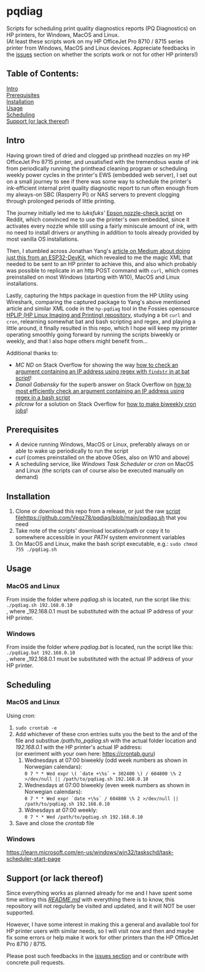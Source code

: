 # pqdiag
Scripts for scheduling print quality diagnostics reports (PQ Diagnostics) on HP printers, for Windows, MacOS and Linux.<BR>
(At least these scripts work on my HP OfficeJet Pro 8710 / 8715 series printer from Windows, MacOS and Linux devices. Appreciate feedbacks in the [issues](https://github.com/Vegz78/pqdiag/issues) section on whether the scripts work or not for other HP printers!)

## Table of Contents:
[Intro](https://github.com/Vegz78/pqdiag#intro)<BR>
[Prerequisites](https://github.com/Vegz78/pqdiag#prerequisites)<BR>
[Installation](https://github.com/Vegz78/pqdiag#installation)<BR>
[Usage](https://github.com/Vegz78/pqdiag#usage)<BR>
[Scheduling](https://github.com/Vegz78/pqdiag#scheduling)<BR>
[Support (or lack thereof)](https://github.com/Vegz78/pqdiag#support-or-lack-thereof)

## Intro
Having grown tired of dried and clogged up printhead nozzles on my HP OfficeJet Pro 8715 printer, and unsatisfied with the tremendous waste of ink from periodically running the printhead cleaning program or scheduling weekly power cycles in the printer's EWS (embedded web server), I set out on a small journey to see if there was some way to schedule the printer's ink-efficient internal print quality diagnostic report to run often enough from my always-on SBC (Rasperry Pi) or NAS servers to prevent clogging through prolonged periods of little printing.

The journey initially led me to _luksfuks'_ [Epson nozzle-check script](https://www.reddit.com/r/Epson/comments/160yq1g/comment/jxr6572/?utm_source=share&utm_medium=web3x&utm_name=web3xcss&utm_term=1&utm_content=share_button) on Reddit, which convinced me to use the printer's own embedded, since it activates every nozzle while still using a fairly miniscule amount of ink, with no need to install drivers or anything in addition to tools already provided by most vanilla OS installations.

Then, I stumbled across Jonathan Yang's [article on Medium about doing just this from an ESP32-DevKit](https://medium.com/@ttrolololll/printer-pulse-check-to-prevent-dry-ink-with-esp32-devkit-338874d21445), which revealed to me the magic XML that needed to be sent to an HP printer to achieve this, and also which probably was possible to replicate in an http POST command with ```curl```, which comes preinstalled on most Windows (starting with W10), MacOS and Linux installations.

Lastly, capturing the https package in question from the HP Utility using Wireshark, comparing the captured package to Yang's above mentioned article and similar XML code in the ```hp-pqdiag``` tool in the Fossies opensource [HPLIP (HP Linux Imaging and Printing) repository](https://fossies.org/linux/hplip/base/maint.py), studying a bit ```curl``` and ```cron```, relearning somewhat bat and bash scripting and regex, and playing a little around, it finally resulted in this repo, which I hope will keep my printer operating smoothly going forward by running the scripts biweekly or weekly, and that I also hope others might benefit from...

Additional thanks to:
- _MC ND_ on Stack Overflow for showing the way [how to check an argument containing an IP address using regex with ```findstr``` in at bat script](https://stackoverflow.com/a/20301111/12802435)!
- _Danail Gabensky_ for the superb answer on Stack Overflow on [how to most efficiently check an argument containing an IP address using regex in a bash script](https://stackoverflow.com/a/36760050/12802435)
- _pilcrow_ for a solution on Stack Overflow for [how to make biweekly cron jobs](https://stackoverflow.com/a/19278657/12802435)!

## Prerequisites
- A device running Windows, MacOS or Linux, preferably always on or able to wake up periodically to run the script
- _curl_ (comes preinstalled on the above OSes, also on W10 and above)
- A scheduling service, like _Windows Task Scheduler_ or _cron_ on MacOS and Linux (the scripts can of course also be executed manually on demand)

## Installation
1. Clone or download this repo from a release, or just the raw [script file]()https://github.com/Vegz78/pqdiag/blob/main/pqdiag.sh that you need
2. Take note of the scripts' download location/path or copy it to somewhere accessible in your _PATH_ system environment variables
3. On MacOS and Linux, make the bash script executable, e.g.: ```sudo chmod 755 ./pqdiag.sh```

## Usage
### MacOS and Linux
From inside the folder where _pqdiag.sh_ is located, run the script like this:<BR>
```./pqdiag.sh 192.168.0.10```<BR>, where _192.168.0.1 must be substituted with the actual IP address of your HP printer.
### Windows
From inside the folder where _pqdiag.bat_ is located, run the script like this:<BR>
```./pqdiag.bat 192.168.0.10```<BR>, where _192.168.0.1 must be substituted with the actual IP address of your HP printer.

## Scheduling
### MacOS and Linux
Using _cron_:
1. ```sudo crontab -e```
2. Add whichever of these cron entries suits you the best to the and of the file and substitue _/path/to_pqdiag.sh_ with the actual folder location and _192.168.0.1_ with the HP printer's actual IP address:<BR>
   (or exeriment with your own here: https://crontab.guru)
    1. Wednesdays at 07:00 biweekly (odd week numbers as shown in Norwegian calendars):<BR>
       ```0 7 * * Wed expr \( `date +\%s` + 302400 \) / 604800 \% 2 >/dev/null || /path/to/pqdiag.sh 192.168.0.10```
    2. Wednesdays at 07:00 biweekly (even week numbers as shown in Norwegian calendars):<BR>
       ```0 7 * * Wed expr `date +\%s` / 604800 \% 2 >/dev/null || /path/to/pqdiag.sh 192.168.0.10```
    3. Wdnesdays at 07:00 weekly:<BR>
       ```0 7 * * Wed /path/to/pqdiag.sh 192.168.0.10```    
4. Save and close the _crontab_ file

### Windows
https://learn.microsoft.com/en-us/windows/win32/taskschd/task-scheduler-start-page

## Support (or lack thereof)
Since everything works as planned already for me and I have spent some time writing this [_README.md_](https://github.com/Vegz78/pqdiag/edit/main/README.md) with everything there is to know, this repository will not regularly be visited and updated, and it will NOT be user supported.

However, I have some interest in making this a general and available tool for HP printer users with similar needs, so I will visit now and then and maybe fix some errors or help make it work for other printers than the HP OfficeJet Pro 8710 / 8715.

Please post such feedbacks in the [issues section](https://learn.microsoft.com/en-us/windows/win32/taskschd/task-scheduler-start-page) and or contribute with concrete pull requests.
